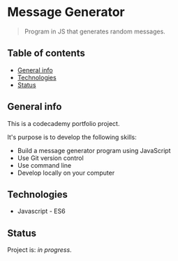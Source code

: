 # Message Generator
> Program in JS that generates random messages.

## Table of contents
* [General info](#general-info)
* [Technologies](#technologies)
* [Status](#status)

## General info
This is a codecademy portfolio project. 

It's purpose is to develop the following skills:

* Build a message generator program using JavaScript
* Use Git version control
* Use command line
* Develop locally on your computer

## Technologies
* Javascript - ES6

## Status
Project is: *in progress*.